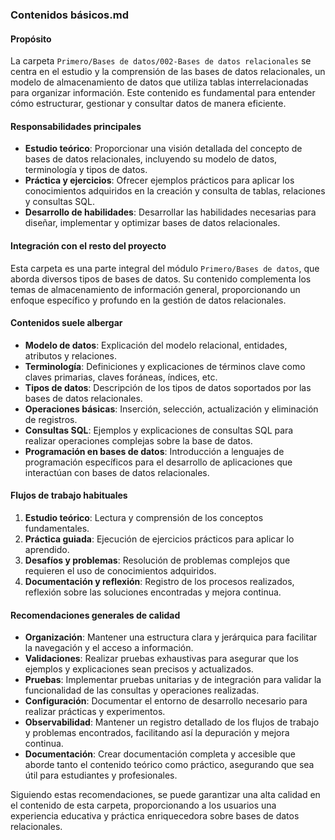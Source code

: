 ### Contenidos básicos.md

#### Propósito
La carpeta `Primero/Bases de datos/002-Bases de datos relacionales` se centra en el estudio y la comprensión de las bases de datos relacionales, un modelo de almacenamiento de datos que utiliza tablas interrelacionadas para organizar información. Este contenido es fundamental para entender cómo estructurar, gestionar y consultar datos de manera eficiente.

#### Responsabilidades principales
- **Estudio teórico**: Proporcionar una visión detallada del concepto de bases de datos relacionales, incluyendo su modelo de datos, terminología y tipos de datos.
- **Práctica y ejercicios**: Ofrecer ejemplos prácticos para aplicar los conocimientos adquiridos en la creación y consulta de tablas, relaciones y consultas SQL.
- **Desarrollo de habilidades**: Desarrollar las habilidades necesarias para diseñar, implementar y optimizar bases de datos relacionales.

#### Integración con el resto del proyecto
Esta carpeta es una parte integral del módulo `Primero/Bases de datos`, que aborda diversos tipos de bases de datos. Su contenido complementa los temas de almacenamiento de información general, proporcionando un enfoque específico y profundo en la gestión de datos relacionales.

#### Contenidos suele albergar
- **Modelo de datos**: Explicación del modelo relacional, entidades, atributos y relaciones.
- **Terminología**: Definiciones y explicaciones de términos clave como claves primarias, claves foráneas, índices, etc.
- **Tipos de datos**: Descripción de los tipos de datos soportados por las bases de datos relacionales.
- **Operaciones básicas**: Inserción, selección, actualización y eliminación de registros.
- **Consultas SQL**: Ejemplos y explicaciones de consultas SQL para realizar operaciones complejas sobre la base de datos.
- **Programación en bases de datos**: Introducción a lenguajes de programación específicos para el desarrollo de aplicaciones que interactúan con bases de datos relacionales.

#### Flujos de trabajo habituales
1. **Estudio teórico**: Lectura y comprensión de los conceptos fundamentales.
2. **Práctica guiada**: Ejecución de ejercicios prácticos para aplicar lo aprendido.
3. **Desafíos y problemas**: Resolución de problemas complejos que requieren el uso de conocimientos adquiridos.
4. **Documentación y reflexión**: Registro de los procesos realizados, reflexión sobre las soluciones encontradas y mejora continua.

#### Recomendaciones generales de calidad
- **Organización**: Mantener una estructura clara y jerárquica para facilitar la navegación y el acceso a información.
- **Validaciones**: Realizar pruebas exhaustivas para asegurar que los ejemplos y explicaciones sean precisos y actualizados.
- **Pruebas**: Implementar pruebas unitarias y de integración para validar la funcionalidad de las consultas y operaciones realizadas.
- **Configuración**: Documentar el entorno de desarrollo necesario para realizar prácticas y experimentos.
- **Observabilidad**: Mantener un registro detallado de los flujos de trabajo y problemas encontrados, facilitando así la depuración y mejora continua.
- **Documentación**: Crear documentación completa y accesible que aborde tanto el contenido teórico como práctico, asegurando que sea útil para estudiantes y profesionales.

Siguiendo estas recomendaciones, se puede garantizar una alta calidad en el contenido de esta carpeta, proporcionando a los usuarios una experiencia educativa y práctica enriquecedora sobre bases de datos relacionales.

